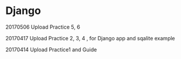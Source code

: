 # Django

20170506 Upload Practice 5, 6

20170417 Upload Practice 2, 3, 4 , for Django app and sqalite example

20170414 Upload  Practice1 and Guide
